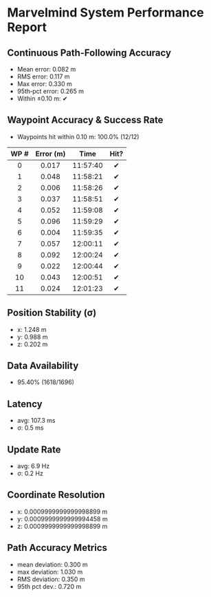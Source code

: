 # Marvelmind System Performance Report

## Continuous Path-Following Accuracy
- Mean error:      0.082 m
- RMS error:       0.117 m
- Max error:       0.330 m
- 95th‐pct error:  0.265 m
- Within ±0.10 m:  ✔

## Waypoint Accuracy & Success Rate
- Waypoints hit within 0.10 m: 100.0% (12/12)

| WP # | Error (m) |   Time   | Hit? |
|:----:|:---------:|:--------:|:----:|
|  0   |   0.017   | 11:57:40 |  ✔   |
|  1   |   0.048   | 11:58:21 |  ✔   |
|  2   |   0.006   | 11:58:26 |  ✔   |
|  3   |   0.037   | 11:58:51 |  ✔   |
|  4   |   0.052   | 11:59:08 |  ✔   |
|  5   |   0.096   | 11:59:29 |  ✔   |
|  6   |   0.004   | 11:59:35 |  ✔   |
|  7   |   0.057   | 12:00:11 |  ✔   |
|  8   |   0.092   | 12:00:24 |  ✔   |
|  9   |   0.022   | 12:00:44 |  ✔   |
|  10  |   0.043   | 12:00:51 |  ✔   |
|  11  |   0.024   | 12:01:23 |  ✔   |

## Position Stability (σ)
- x: 1.248 m
- y: 0.988 m
- z: 0.202 m

## Data Availability
- 95.40% (1618/1696)

## Latency
- avg: 107.3 ms
- σ: 0.5 ms

## Update Rate
- avg: 6.9 Hz
- σ: 0.2 Hz

## Coordinate Resolution
- x: 0.0009999999999998899 m
- y: 0.0009999999999994458 m
- z: 0.0009999999999998899 m

## Path Accuracy Metrics
- mean deviation: 0.300 m
- max deviation:  1.030 m
- RMS deviation:  0.350 m
- 95th pct dev.:  0.720 m

